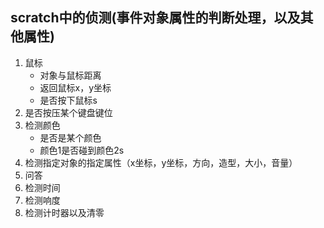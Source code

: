 
## scratch中的侦测(事件对象属性的判断处理，以及其他属性)
1. 鼠标
    * 对象与鼠标距离
    * 返回鼠标x，y坐标
    * 是否按下鼠标s
2. 是否按压某个键盘键位
3. 检测颜色
    * 是否是某个颜色
    * 颜色1是否碰到颜色2s
4. 检测指定对象的指定属性（x坐标，y坐标，方向，造型，大小，音量）
4. 问答
5. 检测时间
6. 检测响度
7. 检测计时器以及清零